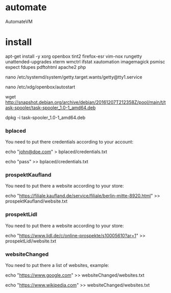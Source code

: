# automate
AutomateVM

# install
apt-get install -y xorg openbox tint2 firefox-esr vim-nox rungetty unattended-upgrades xterm wmctrl ifstat xautomation imagemagick psmisc expect fdupes pdftohtml apache2 php

nano /etc/systemd/system/getty.target.wants/getty\@tty1.service

nano /etc/xdg/openbox/autostart

wget http://snapshot.debian.org/archive/debian/20161207T212358Z/pool/main/t/task-spooler/task-spooler_1.0-1_amd64.deb

dpkg -i task-spooler_1.0-1_amd64.deb

### bplaced
You need to put there credentials according to your account:

echo "john@doe.com" > bplaced/credentials.txt

echo "pass" >> bplaced/credentials.txt
### prospektKaufland
You need to put there a website according to your store:

echo "https://filiale.kaufland.de/service/filiale/berlin-mitte-8920.html" >> prospektKaufland/website.txt
### prospektLidl
You need to put there a website according to your store:

echo "https://www.lidl.de/c/online-prospekte/s10005610?ar=1" >> prospektLidl/website.txt
### websiteChanged
You need to put there a list of websites, example:

echo "https://www.google.com" >> websiteChanged/websites.txt

echo "https://www.wikipedia.com" >> websiteChanged/websites.txt
